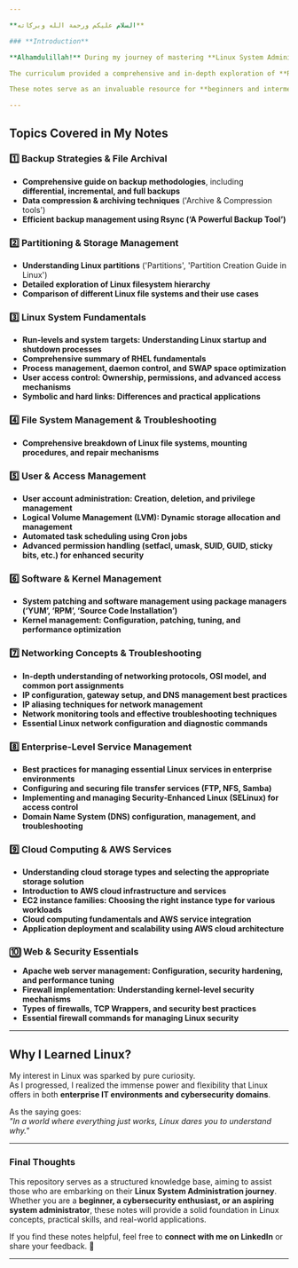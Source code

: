 ```yaml
--- 

**السلام عليكم ورحمة الله وبركاته**

### **Introduction**  

**Alhamdulillah!** During my journey of mastering **Linux System Administration** through Al-Nafi’s **Diploma in Cloud Cyber Security (DCCS) track**, I meticulously documented each lecture to ensure a deep and structured understanding of core Linux concepts.  

The curriculum provided a comprehensive and in-depth exploration of **Red Hat Linux**, covering essential system administration principles. While each lecture was extensive, the depth of knowledge and practical insights gained made the time investment highly rewarding. In addition to the structured coursework, I expanded my learning through **self-research, external resources, and practical implementation**, enabling a holistic grasp of Linux fundamentals.  

These notes serve as an invaluable resource for **beginners and intermediate learners** who seek to strengthen their understanding of Linux from both **theoretical and practical perspectives**. To maximize usability and organization, I recommend using **[Obsidian](https://obsidian.md/download)** for reading and structuring the content effectively.  

---
```


## **Topics Covered in My Notes**  

### **1️⃣ Backup Strategies & File Archival**  
- **Comprehensive guide on backup methodologies**, including **differential, incremental, and full backups**  
- **Data compression & archiving techniques** ('Archive & Compression tools')  
- **Efficient backup management using Rsync (‘A Powerful Backup Tool’)**  

### **2️⃣ Partitioning & Storage Management**  
- **Understanding Linux partitions** ('Partitions', 'Partition Creation Guide in Linux')  
- **Detailed exploration of Linux filesystem hierarchy**  
- **Comparison of different Linux file systems and their use cases**  

### **3️⃣ Linux System Fundamentals**  
- **Run-levels and system targets: Understanding Linux startup and shutdown processes**  
- **Comprehensive summary of RHEL fundamentals**  
- **Process management, daemon control, and SWAP space optimization**  
- **User access control: Ownership, permissions, and advanced access mechanisms**  
- **Symbolic and hard links: Differences and practical applications**  

### **4️⃣ File System Management & Troubleshooting**  
- **Comprehensive breakdown of Linux file systems, mounting procedures, and repair mechanisms**  

### **5️⃣ User & Access Management**  
- **User account administration: Creation, deletion, and privilege management**  
- **Logical Volume Management (LVM): Dynamic storage allocation and management**  
- **Automated task scheduling using Cron jobs**  
- **Advanced permission handling (setfacl, umask, SUID, GUID, sticky bits, etc.) for enhanced security**  

### **6️⃣ Software & Kernel Management**  
- **System patching and software management using package managers (‘YUM’, ‘RPM’, ‘Source Code Installation’)**  
- **Kernel management: Configuration, patching, tuning, and performance optimization**  

### **7️⃣ Networking Concepts & Troubleshooting**  
- **In-depth understanding of networking protocols, OSI model, and common port assignments**  
- **IP configuration, gateway setup, and DNS management best practices**  
- **IP aliasing techniques for network management**  
- **Network monitoring tools and effective troubleshooting techniques**  
- **Essential Linux network configuration and diagnostic commands**  

### **8️⃣ Enterprise-Level Service Management**  
- **Best practices for managing essential Linux services in enterprise environments**  
- **Configuring and securing file transfer services (FTP, NFS, Samba)**  
- **Implementing and managing Security-Enhanced Linux (SELinux) for access control**  
- **Domain Name System (DNS) configuration, management, and troubleshooting**  

### **9️⃣ Cloud Computing & AWS Services**  
- **Understanding cloud storage types and selecting the appropriate storage solution**  
- **Introduction to AWS cloud infrastructure and services**  
- **EC2 instance families: Choosing the right instance type for various workloads**  
- **Cloud computing fundamentals and AWS service integration**  
- **Application deployment and scalability using AWS cloud architecture**  

### **🔟 Web & Security Essentials**  
- **Apache web server management: Configuration, security hardening, and performance tuning**  
- **Firewall implementation: Understanding kernel-level security mechanisms**  
- **Types of firewalls, TCP Wrappers, and security best practices**  
- **Essential firewall commands for managing Linux security**  

---

## **Why I Learned Linux?**  
My interest in Linux was sparked by pure curiosity.  
As I progressed, I realized the immense power and flexibility that Linux offers in both **enterprise IT environments and cybersecurity domains**.  

As the saying goes:  
_"In a world where everything just works, Linux dares you to understand why."_  

---

### **Final Thoughts**  
This repository serves as a structured knowledge base, aiming to assist those who are embarking on their **Linux System Administration journey**. Whether you are a **beginner, a cybersecurity enthusiast, or an aspiring system administrator**, these notes will provide a solid foundation in Linux concepts, practical skills, and real-world applications.  

If you find these notes helpful, feel free to **connect with me on LinkedIn** or share your feedback. 🚀  

---
